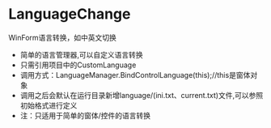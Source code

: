 # LanguageChange
WinForm语言转换，如中英文切换

* 简单的语言管理器,可以自定义语言转换
* 只需引用项目中的CustomLanguage
* 调用方式：LanguageManager.BindControlLanguage(this);//this是窗体对象
* 调用之后会默认在运行目录新增language/(ini.txt、current.txt)文件,可以参照初始格式进行定义
* 注：只适用于简单的窗体/控件的语言转换
